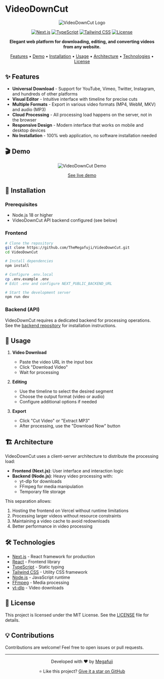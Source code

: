 # VideoDownCut

<div align="center">

![VideoDownCut Logo](https://img.shields.io/badge/📹-VideoDownCut-blue?style=for-the-badge&labelColor=black)

[![Next.js](https://img.shields.io/badge/Next.js-14.1.0-blue.svg)](https://nextjs.org/)
[![TypeScript](https://img.shields.io/badge/TypeScript-5.3.3-blue.svg)](https://www.typescriptlang.org/)
[![Tailwind CSS](https://img.shields.io/badge/Tailwind-3.3.3-blue.svg)](https://tailwindcss.com/)
[![License](https://img.shields.io/badge/License-MIT-green.svg)](LICENSE)

**Elegant web platform for downloading, editing, and converting videos from any website.**

[Features](#-features) •
[Demo](#-demo) •
[Installation](#-installation) •
[Usage](#-usage) •
[Architecture](#-architecture) •
[Technologies](#%EF%B8%8F-technologies) •
[License](#-license)

</div>

## ✨ Features

- **Universal Download** - Support for YouTube, Vimeo, Twitter, Instagram, and hundreds of other platforms
- **Visual Editor** - Intuitive interface with timeline for precise cuts
- **Multiple Formats** - Export in various video formats (MP4, WebM, MKV) and audio (MP3)
- **Cloud Processing** - All processing load happens on the server, not in the browser
- **Responsive Design** - Modern interface that works on mobile and desktop devices
- **No Installation** - 100% web application, no software installation needed

## 🎬 Demo

<div align="center">
  
  ![VideoDownCut Demo](https://placehold.co/800x450/3b82f6/FFFFFF/png?text=VideoDownCut+Demo)
  
  [See live demo](videodowncut.com)
</div>

## 🚀 Installation

### Prerequisites

- Node.js 18 or higher
- VideoDownCut API backend configured (see below)

### Frontend

```bash
# Clone the repository
git clone https://github.com/TheMegafuji/VideoDownCut.git
cd VideoDownCut

# Install dependencies
npm install

# Configure .env.local
cp .env.example .env
# Edit .env and configure NEXT_PUBLIC_BACKEND_URL

# Start the development server
npm run dev
```

### Backend (API)

VideoDownCut requires a dedicated backend for processing operations. See the [backend repository](https://github.com/TheMegafuji/VideoDownCut-api) for installation instructions.

## 📖 Usage

1. **Video Download**
   - Paste the video URL in the input box
   - Click "Download Video"
   - Wait for processing

2. **Editing**
   - Use the timeline to select the desired segment
   - Choose the output format (video or audio)
   - Configure additional options if needed

3. **Export**
   - Click "Cut Video" or "Extract MP3"
   - After processing, use the "Download Now" button

## 🏗️ Architecture

VideoDownCut uses a client-server architecture to distribute the processing load:

- **Frontend (Next.js)**: User interface and interaction logic
- **Backend (Node.js)**: Heavy video processing with:
  - yt-dlp for downloads
  - FFmpeg for media manipulation
  - Temporary file storage

This separation allows:

1. Hosting the frontend on Vercel without runtime limitations
2. Processing larger videos without resource constraints
3. Maintaining a video cache to avoid redownloads
4. Better performance in video processing

## 🛠️ Technologies

- [Next.js](https://nextjs.org/) - React framework for production
- [React](https://reactjs.org/) - Frontend library
- [TypeScript](https://www.typescriptlang.org/) - Static typing
- [Tailwind CSS](https://tailwindcss.com/) - Utility CSS framework
- [Node.js](https://nodejs.org/) - JavaScript runtime
- [FFmpeg](https://ffmpeg.org/) - Media processing
- [yt-dlp](https://github.com/yt-dlp/yt-dlp) - Video downloads

## 📝 License

This project is licensed under the MIT License. See the [LICENSE](LICENSE) file for details.

## 💡 Contributions

Contributions are welcome! Feel free to open issues or pull requests.

---

<div align="center">
  
  Developed with ❤️ by [Megafuji](https://github.com/TheMegafuji)
  
  ⭐ Like this project? [Give it a star on GitHub](https://github.com/TheMegafuji/VideoDownCut)
</div> 